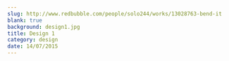 ```yaml
---
slug: http://www.redbubble.com/people/solo244/works/13028763-bend-it
blank: true
background: design1.jpg
title: Design 1
category: design
date: 14/07/2015
---
```

